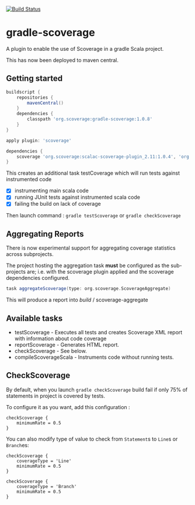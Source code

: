 [![Build Status](https://travis-ci.org/scoverage/gradle-scoverage.png?branch=master)](https://travis-ci.org/scoverage/gradle-scoverage)

gradle-scoverage
================
A plugin to enable the use of Scoverage in a gradle Scala project.

This has now been deployed to maven central.

Getting started
---------------
```groovy
buildscript {
    repositories {
        mavenCentral()
    }
    dependencies {
        classpath 'org.scoverage:gradle-scoverage:1.0.8'
    }
}

apply plugin: 'scoverage'

dependencies {
    scoverage 'org.scoverage:scalac-scoverage-plugin_2.11:1.0.4', 'org.scoverage:scalac-scoverage-runtime_2.11:1.0.4'
}
```

This creates an additional task testCoverage which will run tests against instrumented code

- [x] instrumenting main scala code
- [x] running JUnit tests against instrumented scala code
- [x] failing the build on lack of coverage

Then launch command :
`gradle testScoverage` or `gradle checkScoverage`

Aggregating Reports
-------------------

There is now experimental support for aggregating coverage statistics across subprojects.

The project hosting the aggregation task **must** be configured as the sub-projects are;
i.e. with the scoverage plugin applied and the scoverage dependencies configured.

```groovy
task aggregateScoverage(type: org.scoverage.ScoverageAggregate)
```

This will produce a report into _build_ / scoverage-aggregate

Available tasks
---------
* testScoverage - Executes all tests and creates Scoverage XML report with information about code coverage
* reportScoverage - Generates HTML report.
* checkScoverage - See below.
* compileScoverageScala - Instruments code without running tests.

CheckScoverage
---------

By default, when you launch `gradle checkScoverage` build fail if only 75% of statements in project is covered by tests.

To configure it as you want, add this configuration :
```
checkScoverage {
    minimumRate = 0.5
}
```

You can also modify type of value to check from `Statement`s to `Line`s or `Branch`es:

```
checkScoverage {
    coverageType = 'Line'
    minimumRate = 0.5
}
```

```
checkScoverage {
    coverageType = 'Branch'
    minimumRate = 0.5
}
```
